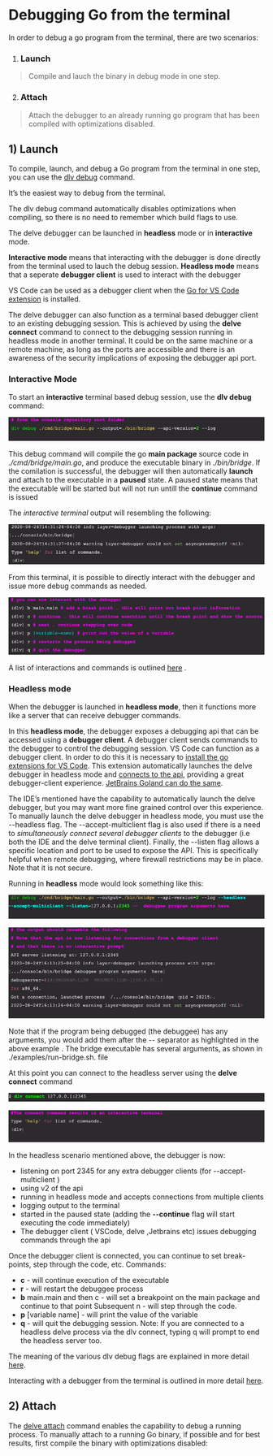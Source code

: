 # Debugging Go from the terminal
In order to debug a go program  from the terminal, there are two scenarios:
1) ### Launch
>Compile and lauch the binary in debug mode in one step.
2) ### Attach
>Attach the debugger to an already running go program that has been compiled with optimizations disabled.

## 1) Launch
To compile, launch, and debug a Go program from the terminal in one step, you can use the [dlv debug](https://github.com/go-delve/delve/blob/master/Documentation/usage/dlv_debug.md) command. 

It’s the easiest way to debug from the terminal. 

The dlv debug command automatically disables optimizations when compiling, so there is no need to remember which build flags to use. 

The delve debugger can be launched in **headless** mode or in **interactive** mode. 

**Interactive mode** means that interacting with the debugger is done directly from the terminal used to lauch the debug session.
**Headless mode** means that a seperate **debugger client** is used to interact with the debugger

VS Code can be used as a debugger client when the [Go for VS Code extension](https://marketplace.visualstudio.com/items?itemName=golang.go) is installed. 

The delve debugger can also function as a terminal based debugger client to an existing debugging session. This is achieved by using the **delve connect** command to connect to the debugging session running in headless mode in another terminal. It could be on the same machine or a remote machine, as long as the ports are accessible and there is an awareness of the security implications of exposing the debugger api port.

### Interactive Mode

To start an **interactive** terminal based debug session, use the **dlv debug** command:

![dlv debug](images/dlv-debug-1.jpg)

This debug command will compile the go **main package** source code in *./cmd/bridge/main.go*, and produce the executable binary in  *./bin/bridge*. 
If the comilation is successful, the debugger will then automatically **launch** and attach to the executable in a **paused** state. A paused state means that the executable will be started but will not run untill the **continue** command is issued

The *interactive terminal* output will resembling the following:

![dlv debug](images/dlv-debug-2.jpg)

From this terminal, it is possible to directly interact with the debugger and issue more debug commands as needed.

![dlv debug](images/dlv-debug-3.jpg)

A list of interactions and commands is outlined [here](https://github.com/go-delve/delve/blob/master/Documentation/cli/README.md) .

### Headless mode
When the debugger is launched in **headless mode**, then it functions more like a server that can receive debugger commands.

In this **headless mode**, the debugger exposes a debugging api that can be accessed using a **debugger client**. A debugger client sends commands to the debugger to control the debugging session. VS Code can function as a debugger client. In order to do this it is necessary to [install the go extensions for VS Code](https://marketplace.visualstudio.com/items?itemName=golang.Go). This extension automatically launches the delve debugger in headless mode and [connects to the api](https://github.com/go-delve/delve/tree/master/Documentation/api), providing a great debugger-client experience. [JetBrains Goland can do the same](https://www.jetbrains.com/help/go/debugging-code.html). 

The IDE’s mentioned have the capability to automatically launch the delve debugger, but you may want more fine grained control over this experience. To manually launch the delve debugger in headless mode, you must use the --headless flag. The --accept-multiclient flag is also used if there is a need to *simultaneously connect several debugger clients* to the debugger (i.e both the IDE and the delve terminal client). Finally, the --listen flag allows a specific location and port to be used to expose the API. This is specifically helpful when remote debugging, where firewall restrictions may be in place. Note that it is not secure.

Running in **headless** mode would look something like this:

![dlv debug](images/dlv-debug-4.jpg)

![dlv debug](images/dlv-debug-5.jpg)

Note that if the program being debugged (the debuggee) has any arguments, you would add them after the -- separator as highlighted in the above example . The bridge executable has several arguments, as shown in ./examples/run-bridge.sh. file

At this point you can connect to the headless server using the **delve connect** command

![dlv debug](images/dlv-debug-6.jpg)

![dlv debug](images/dlv-debug-7.jpg)

In the headless scenario mentioned above, the debugger  is now:
- listening on port  2345  for any extra debugger clients (for --accept-multiclient )
- using  v2  of the api
- running in headless mode and accepts connections from multiple clients 
- logging output to the terminal
- started in the paused state (adding the **--continue** flag will start executing the code immediately)
- The debugger client ( VSCode, delve ,Jetbrains etc) issues debugging commands through the api

Once the debugger client is connected, you can continue to set break-points, step through the code, etc. 
Commands: 
- **c** - will continue execution of the executable
- **r** - will restart the debuggee process
- **b** main.main and then c - will set a breakpoint on the main package and continue to that point
Subsequent n - will step through the code. 
- **p** [variable name] - will print the value of the variable 
- **q** - will quit the debugging session. Note: If you are connected to a headless delve process via the dlv connect, typing q will prompt to end the headless server too.

The meaning of the various dlv debug flags are explained in more detail [here](https://github.com/go-delve/delve/blob/master/Documentation/usage/dlv.md).

Interacting with a debugger from the terminal is outlined in more detail [here](https://github.com/go-delve/delve/blob/master/Documentation/cli/README.md).

## 2) Attach

The [delve attach](https://github.com/go-delve/delve/blob/master/Documentation/usage/dlv_attach.md) command enables the capability to debug a running process.
To manually attach to a running Go binary, if possible and for best results, first compile the binary with optimizations disabled:


